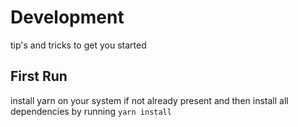# Development

tip's and tricks to get you started

## First Run

install yarn on your system if not already present and then install all dependencies
by running `yarn install`

